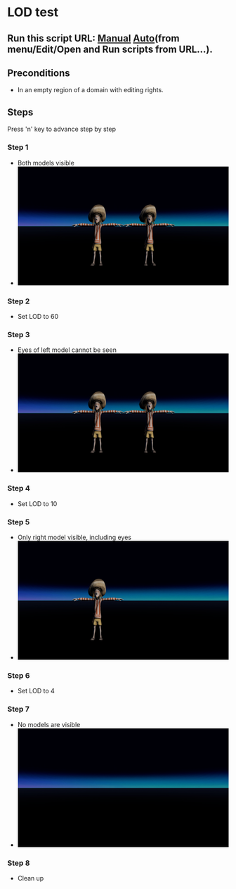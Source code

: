 # LOD test
## Run this script URL: [Manual](./test.js?raw=true)   [Auto](./testAuto.js?raw=true)(from menu/Edit/Open and Run scripts from URL...).

## Preconditions
- In an empty region of a domain with editing rights.

## Steps
Press 'n' key to advance step by step

### Step 1
- Both models visible
- ![](./ExpectedImage_00000.png)
### Step 2
- Set LOD to 60
### Step 3
- Eyes of left model cannot be seen
- ![](./ExpectedImage_00001.png)
### Step 4
- Set LOD to 10
### Step 5
- Only right model visible, including eyes
- ![](./ExpectedImage_00002.png)
### Step 6
- Set LOD to 4
### Step 7
- No models are visible
- ![](./ExpectedImage_00003.png)
### Step 8
- Clean up
